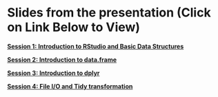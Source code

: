 Slides from the presentation (Click on Link Below to View)
=============================

[**Session 1: Introduction to RStudio and Basic Data Structures**](http://htmlpreview.github.io/?https://github.com/sumeetpalsingh/R_course/blob/master/Presentations/Session1_Presentation.html)

[**Session 2: Introduction to data.frame**](http://htmlpreview.github.io/?https://github.com/sumeetpalsingh/R_course/blob/master/Presentations/Session2_Presentation.html)

[**Session 3: Introduction to dplyr**](http://htmlpreview.github.io/?https://github.com/sumeetpalsingh/R_course/blob/master/Presentations/Session3_Presentation.html)

[**Session 4: File I/O and Tidy transformation**](http://htmlpreview.github.io/?https://github.com/sumeetpalsingh/R_course/blob/master/Presentations/Session4_Presentation.html)
